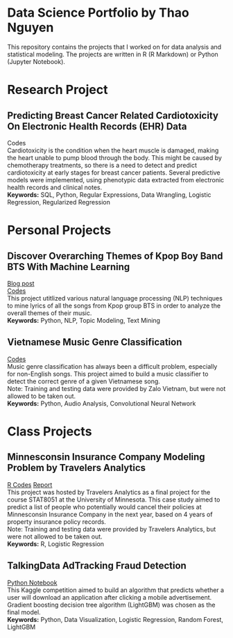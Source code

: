 # Data Science Portfolio by Thao Nguyen
This repository contains the projects that I worked on for data analysis and statistical modeling. The projects are written in R (R Markdown) or Python (Jupyter Notebook).

# Research Project
## Predicting Breast Cancer Related Cardiotoxicity On Electronic Health Records (EHR) Data
Codes  
Cardiotoxicity is the condition when the heart muscle is damaged, making the heart unable to pump blood through the body. This might be caused by chemotherapy treatments, so there is a need to detect and predict cardiotoxicity at early stages for breast cancer patients. Several predictive models were implemented, using phenotypic data extracted from electronic health records and clinical notes.  
**Keywords:** SQL, Python, Regular Expressions, Data Wrangling, Logistic Regression, Regularized Regression

# Personal Projects
## Discover Overarching Themes of Kpop Boy Band BTS With Machine Learning
[Blog post](https://medium.com/@nguy3409/discovering-overarching-themes-of-kpop-boy-band-bts-using-machine-learning-246c69115ac8)  
[Codes](https://github.com/ptnguyen128/lyrics-analysis)  
This project utitlized various natural language processing (NLP) techniques to mine lyrics of all the songs from Kpop group BTS in order to analyze the overall themes of their music.  
**Keywords:** Python, NLP, Topic Modeling, Text Mining

## Vietnamese Music Genre Classification
[Codes](https://github.com/ptnguyen128/DS-portfolio/tree/master/Python/music-genre-classification)  
Music genre classification has always been a difficult problem, especially for non-English songs. This project aimed to build a music classifier to detect the correct genre of a given Vietnamese song.  
Note: Training and testing data were provided by Zalo Vietnam, but were not allowed to be taken out.  
**Keywords:** Python, Audio Analysis, Convolutional Neural Network

# Class Projects
## Minnesconsin Insurance Company Modeling Problem by Travelers Analytics  
[R Codes](https://github.com/ptnguyen128/DS-portfolio/blob/master/R/8051.pdf)  [Report](https://github.com/ptnguyen128/DS-portfolio/blob/master/8051Report.pdf)  
This project was hosted by Travelers Analytics as a final project for the course STAT8051 at the University of Minnesota. 
This case study aimed to predict a list of people who potentially would cancel their policies at Minnesconsin Insurance Company in the next year, based on 4 years of property insurance policy records.  
Note: Training and testing data were provided by Travelers Analytics, but were not allowed to be taken out.   
**Keywords:** R, Logistic Regression

## TalkingData AdTracking Fraud Detection
[Python Notebook](https://github.com/ptnguyen128/DS-portfolio/blob/master/Python/TalkingData.ipynb)  
This Kaggle competition aimed to build an algorithm that predicts whether a user will download an application after clicking a mobile advertisement. Gradient boosting decision tree algorithm (LightGBM) was chosen as the final model.  
**Keywords:** Python, Data Visualization, Logistic Regression, Random Forest, LightGBM
